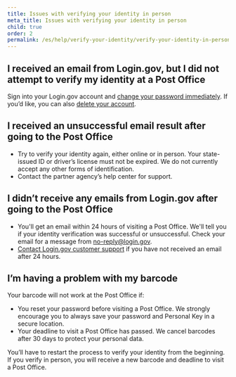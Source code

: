 ```yaml
---
title: Issues with verifying your identity in person
meta_title: Issues with verifying your identity in person
child: true
order: 2
permalink: /es/help/verify-your-identity/verify-your-identity-in-person/issues-with-verifying-your-identity-in-person/
---
```

## I received an email from Login.gov, but I did not attempt to verify my identity at a Post Office

Sign into your Login.gov account and [change your password immediately](/es/help/manage-your-account/change-your-password/). If you’d like, you can also [delete your account](/es/help/manage-your-account/delete-your-account/).

## I received an unsuccessful email result after going to the Post Office

  * Try to verify your identity again, either online or in person. Your state-issued ID or driver’s license must not be expired. We do not currently accept any other forms of identification.
  * Contact the partner agency’s help center for support.

## I didn’t receive any emails from Login.gov after going to the Post Office

  * You'll get an email within 24 hours of visiting a Post Office. We'll tell you if your identity verification was successful or unsuccessful. Check your email for a message from no-reply@login.gov. 
  * [Contact Login.gov customer support](/es/contact/) if you have not received an email after 24 hours.

## I’m having a problem with my barcode

Your barcode will not work at the Post Office if:
  * You reset your password before visiting a Post Office. We strongly encourage you to always save your password and Personal Key in a secure location.
  * Your deadline to visit a Post Office has passed. We cancel barcodes after 30 days to protect your personal data.

You’ll have to restart the process to verify your identity from the beginning. If you verify in person, you will receive a new barcode and deadline to visit a Post Office.
